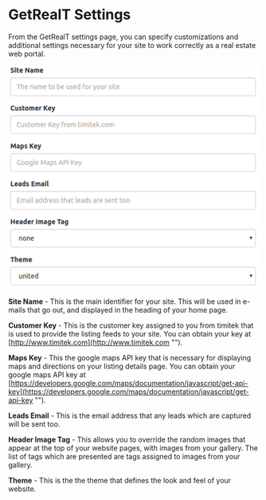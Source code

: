 ﻿
# GetRealT Settings

From the GetRealT settings page, you can specify customizations and additional settings necessary for your site to work correctly as a real estate web portal.


![getrealt_settings.png](../img/screenshots/getrealt_settings.png "GetRealT Settings")

**Site Name** - This is the main identifier for your site.  This will be used in e-mails that go out, and displayed in the heading of your home page.

**Customer Key** - This is the customer key assigned to you from timitek that is used to provide the listing feeds to your site.  You can obtain your key at [http://www.timitek.com](http://www.timitek.com "").

**Maps Key** - This the google maps API key that is necessary for displaying maps and directions on your listing details page.  You can obtain your google maps API key at [https://developers.google.com/maps/documentation/javascript/get-api-key](https://developers.google.com/maps/documentation/javascript/get-api-key "").

**Leads Email** - This is the email address that any leads which are captured will be sent too.

**Header Image Tag** - This allows you to override the random images that appear at the top of your website pages, with images from your gallery.  The list of tags which are presented are tags assigned to images from your gallery.

**Theme** - This is the the theme that defines the look and feel of your website.
